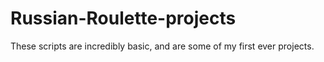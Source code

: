 # Russian-Roulette-projects
These scripts are incredibly basic, and are some of my first ever projects.
